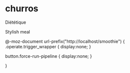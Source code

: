 # churros
Diététique

Stylish meal

@-moz-document url-prefix("http://localhost/smoothie") {
.operate.trigger_wrapper  {
    display:none;
}

button.force-run-pipeline {
    display:none;
}


}
